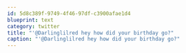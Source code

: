 ```yaml
---
id: 5d8c389f-9749-4f46-97df-c3900afae1d4
blueprint: text
category: twitter
title: "'@Darlinglilred hey how did your birthday go?"
caption: "'@Darlinglilred hey how did your birthday go?"
---
```

